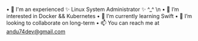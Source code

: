 • 👋 I'm an experienced ✨ Linux System Administrator ✨ ^_^ \n
• 👀 I’m interested in Docker && Kubernetes
• 🌱 I’m currently learning Swift
• 💞️ I’m looking to collaborate on long-term
• 📫 You can reach me at andu74dev@gmail.com

<!---
andu74dev/andu74dev is a ✨ special ✨ repository because its `README.md` (this file) appears on your GitHub profile.
You can click the Preview link to take a look at your changes.
--->
